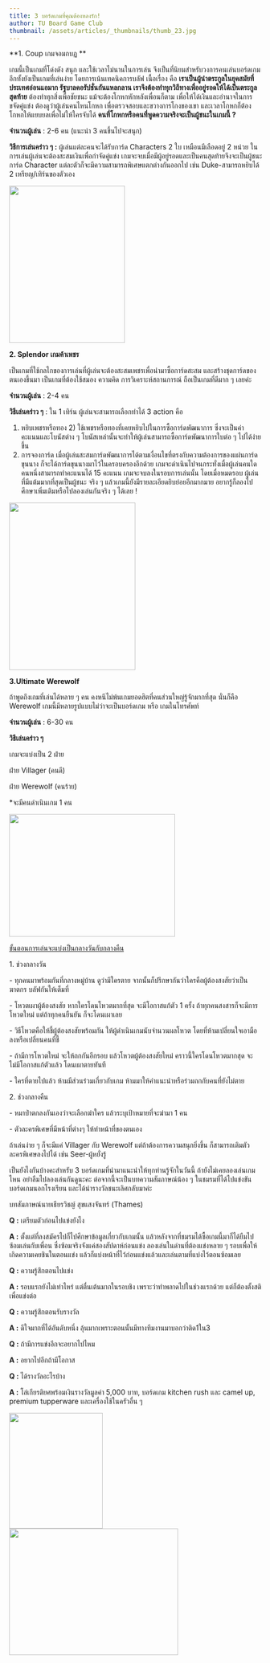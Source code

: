 ```yaml
---
title: 3 บอร์ดเกมที่คุณต้องหลงรัก!
author: TU Board Game Club
thumbnail: /assets/articles/_thumbnails/thumb_23.jpg
---
```


**1. Coup เกมจอมกบฏ **

เกมนี้เป็นเกมที่โด่งดัง สนุก และใช้เวลาไม่นานในการเล่น
จึงเป็นที่นิยมสำหรับวงการคนเล่นบอร์ดเกม อีกทั้งยังเป็นเกมที่เล่นง่าย
โดยการเน้นเทคนิคการบลัฟ เนื้อเรื่อง คือ
**เราเป็นผู้นำตระกูลในยุคสมัยที่ประเทศอ่อนแอมาก
รัฐบาลคอรัปชั่นกันแหลกลาน
เราจึงต้องทำทุกวิถีทางเพื่ออยู่รอดให้ได้เป็นตระกูลสุดท้าย**
ต้องทำทุกสิ่งเพื่อชัยชนะ แม้จะต้องโกหกหักหลังเพื่อนก็ตาม
เพื่อให้ได้เงินและอำนาจในการขจัดคู่แข่ง ต้องดูว่าผู้เล่นคนไหนโกหก
เพื่อตรวจสอบและขวางการโกงของเขา
และเวลาโกหกก็ต้องโกหกให้แยบยลเพื่อไม่ให้ใครจับได้
**คนที่โกหกหรือคนที่พูดความจริงจะเป็นผู้ชนะในเกมนี้ ?**

**จำนวนผู้เล่น** : 2-6 คน (แนะนำ 3 คนขึ้นไปจะสนุก)

**วิธีการเล่นคร่าว ๆ :** ผู้เล่นแต่ละคนจะได้รับการ์ด Characters 2 ใบ
เหมือนมีเลือดอยู่ 2 หน่วย
ในการเล่นผู้เล่นจะต้องสะสมเงินเพื่อกำจัดคู่แข่ง
เกมจะจบเมื่อมีผู้อยู่รอดและเป็นคนสุดท้ายจึงจะเป็นผู้ชนะ การ์ด Character
แต่ละตัวก็จะมีความสามารถพิเศษแตกต่างกันออกไป เช่น Duke-สามารถหยิบได้ 2
เหรียญ/เทิร์นของตัวเอง

<img src="/assets/articles/Board-game Club_assets/media/image3.jpg" style="width:2.39277in;height:3.25683in" />

**2. Splendor เกมค้าเพชร**

เป็นเกมที่ใช้กลไกของการเล่นที่ผู้เล่นจะต้องสะสมเพชรเพื่อนำมาซื้อการ์ดสะสม
และสร้างชุดการ์ดของตนเองขึ้นมา เป็นเกมที่ต้องใช้สมอง ความคิด
การวิเคราะห์สถานการณ์ ถือเป็นเกมที่ดีมาก ๆ เลยค่ะ

**จำนวนผู้เล่น** : 2-4 คน

**วิธีเล่นคร่าว ๆ** : ใน 1 เทิร์น ผู้เล่นจะสามารถเลือกทำได้ 3 action คือ

1. หยิบเพชรหรือทอง 2) ใช้เพชรหรือทองที่เคยหยิบไปในการซื้อการ์ดพัฒนาการ
   ซึ่งจะเป็นค่าคะแนนและโบนัสต่าง ๆ
   โบนัสเหล่านั้นจะทำให้ผู้เล่นสามารถซื้อการ์ดพัฒนาการใบต่อ ๆ ไปได้ง่ายขึ้น
2. การจองการ์ด
   เมื่อผู้เล่นสะสมการ์ดพัฒนาการได้ตามเงื่อนไขที่ตรงกับความต้องการของแผ่นการ์ดขุนนาง
   ก็จะได้การ์ดขุนนางมาไว้ในครอบครองอีกด้วย
   เกมจะดำเนินไปจนกระทั่งเมื่อผู้เล่นคนใดคนหนึ่งสามารถทำคะแนนได้ 15 คะแนน
   เกมจะจบลงในรอบการเล่นนั้น โดยเมื่อหมดรอบ
   ผู้เล่นที่มีแต้มมากที่สุดเป็นผู้ชนะ จริง ๆ
   แล้วเกมนี้ยังมีรายละเอียดยิบย่อยอีกมากมาย
   อยากรู้ก็ลองไปศึกษาเพิ่มเติมหรือไปลองเล่นกันจริง ๆ ได้เลย !

<img src="/assets/articles/Board-game Club_assets/media/image5.png" style="width:2.61111in;height:3.47222in" />

**3.Ultimate Werewolf**

ถ้าพูดถึงเกมที่เล่นได้หลาย ๆ คน
คงหนีไม่พ้นเกมยอดฮิตที่คนส่วนใหญ่รู้จักมากที่สุด นั่นก็คือ Werewolf
เกมนี้มีหลายรูปแบบไม่ว่าจะเป็นบอร์ดเกม หรือ เกมในโทรศัพท์

**จำนวนผู้เล่น** : 6-30 คน

**วิธีเล่นคร่าว ๆ**

เกมจะแบ่งเป็น 2 ฝ่าย

ฝ่าย Villager (คนดี)

ฝ่าย Werewolf (คนร้าย)

\*จะมีคนดำเนินเกม 1 คน

<img src="/assets/articles/Board-game Club_assets/media/image1.png" style="width:3.44028in;height:2.53333in" />

<u>ขั้นตอนการเล่นจะแบ่งเป็นกลางวันกับกลางคืน</u>

1\. ช่วงกลางวัน

\- ทุกคนมาพร้อมกันที่กลางหมู่บ้าน ดูว่ามีใครตาย
จากนั้นก็ปรึกษากันว่าใครคือผู้ต้องสงสัยว่าเป็นฆาตกร บลัฟกันให้เต็มที่

\- โหวตเผาผู้ต้องสงสัย หากใครโดนโหวตมากที่สุด จะมีโอกาสแก้ตัว 1 ครั้ง
ถ้าทุกคนสงสารก็จะมีการโหวตใหม่ แต่ถ้าทุกคนยืนยัน ก็จะโดนเผาเลย

\- วิธีโหวตคือให้ชี้ผู้ต้องสงสัยพร้อมกัน ให้ผู้ดำเนินเกมนับจำนวนผลโหวต
โดยที่ห้ามเปลี่ยนใจเอามือลงหรือเปลี่ยนคนที่ชี้

\- ถ้ามีการโหวตใหม่ จะให้ถกกันอีกรอบ แล้วโหวตผู้ต้องสงสัยใหม่
คราวนี้ใครโดนโหวตมากสุด จะไม่มีโอกาสแก้ตัวแล้ว โดนเผาตายทันที

\- ใครที่ตายไปแล้ว ห้ามมีส่วนร่วมเกี่ยวกับเกม
ห้ามมาให้คำแนะนำหรือร่วมถกกับคนที่ยังไม่ตาย

2\. ช่วงกลางคืน

\- หมาป่าตกลงกันเองว่าจะเลือกฆ่าใคร แล้วระบุเป้าหมายที่จะฆ่ามา 1 คน

\- ตัวละครพิเศษที่มีหน้าที่ต่างๆ ให้ทำหน้าที่ของตนเอง

ถ้าเล่นง่าย ๆ ก็จะมีแค่ Villager กับ Werewolf
แต่ถ้าต้องการความสนุกยิ่งขึ้น ก็สามารถเติมตัวละครพิเศษลงไปได้ เช่น
Seer-ผู้หยั่งรู้

เป็นยังไงกันบ้างคะสำหรับ 3 บอร์ดเกมที่นำมาแนะนำให้ทุกท่านรู้จักในวันนี้
ถ้ายังไม่เคยลองเล่นเกมไหน อย่าลืมไปลองเล่นกันดูนะคะ
ต่อจากนี้จะเป็นบทความสัมภาษณ์น้อง ๆ
ในชมรมที่ได้ไปแข่งขันบอร์ดเกมนอกโรงเรียน และได้นำรางวัลชนะเลิศกลับมาค่ะ

บทสัมภาษณ์นายเธียรวิชญ์ สุขแสงจันทร์ (Thames)

**Q :** เตรียมตัวก่อนไปแข่งยังไง

**A :** ตั้งแต่ที่ลงสมัครไปก็ไปศึกษาข้อมูลเกี่ยวกับเกมนั้น
แล้วหลังจากที่ชมรมได้ซื้อเกมนี้มาก็ได้ยืมไปซ้อมเล่นกับเพื่อน
ซึ่งซ้อมจริงจังแค่สองสัปดาห์ก่อนแข่ง ลองเล่นในด่านที่ต้องแข่งหลาย ๆ
รอบเพื่อให้เกิดความเคยชินในตอนแข่ง
แล้วก็แบ่งหน้าที่ไว้ก่อนแข่งแล้วและเล่นตามที่แบ่งไว้ตอนซ้อมเลย

**Q :** ความรู้สึกตอนไปแข่ง

**A :** รอบแรกยังไม่เท่าไหร่ แต่ตื่นเต้นมากในรอบชิง
เพราะว่าทำพลาดไปในช่วงแรกด้วย แต่ก็ต้องตั้งสติเพื่อแข่งต่อ

**Q :** ความรู้สึกตอนรับรางวัล

**A :** ดีใจมากที่ได้อันดับหนึ่ง
ลุ้นมากเพราะตอนนั้นมีทางทีมงานมาบอกว่าติด1ใน3

**Q :** ถ้ามีการแข่งอีกจะอยากไปไหม

**A :** อยากไปอีกถ้ามีโอกาส

**Q :** ได้รางวัลอะไรบ้าง

**A :** โล่เกียรติยศพร้อมเงินรางวัลมูลค่า 5,000 บาท, บอร์ดเกม kitchen
rush และ camel up, premium tupperware และเครื่องใช้ในครัวอื่น ๆ

<img src="/assets/articles/Board-game Club_assets/media/image2.jpg" style="width:1.94028in;height:2.39964in" /><img src="/assets/articles/Board-game Club_assets/media/image4.jpg" style="width:3.5in;height:2.6265in" />
